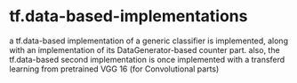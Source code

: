 # tf.data-based-implementations
a tf.data-based implementation of a generic classifier is implemented, along with an implementation of its DataGenerator-based counter part.
also, the tf.data-based second implementation is once implemented with a transferd learning from pretrained VGG 16 (for Convolutional parts) 
